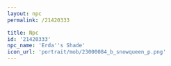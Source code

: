 ```yaml
---
layout: npc
permalink: /21420333

title: Npc
id: '21420333'
npc_name: 'Erda''s Shade'
icon_url: 'portrait/mob/23000084_b_snowqueen_p.png'
---
```

